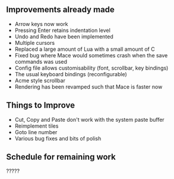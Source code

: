 ## Improvements already made

* Arrow keys now work
* Pressing Enter retains indentation level
* Undo and Redo have been implemented
* Multiple cursors
* Replaced a large amount of Lua with a small amount of C
* Fixed bug where Mace would sometimes crash when the save commands was used
* Config file allows customisability (font, scrollbar, key bindings)
* The usual keyboard bindings (reconfigurable)
* Acme style scrollbar
* Rendering has been revamped such that Mace is faster now

## Things to Improve

* Cut, Copy and Paste don't work with the system paste buffer
* Reimplement tiles
* Goto line number
* Various bug fixes and bits of polish

## Schedule for remaining work

?????

